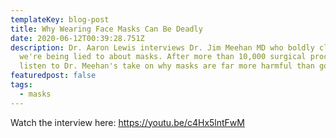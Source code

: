 ```yaml
---
templateKey: blog-post
title: Why Wearing Face Masks Can Be Deadly
date: 2020-06-12T00:39:28.751Z
description: Dr. Aaron Lewis interviews Dr. Jim Meehan MD who boldly claims
  we're being lied to about masks. After more than 10,000 surgical procedures,
  listen to Dr. Meehan's take on why masks are far more harmful than good.
featuredpost: false
tags:
  - masks
---
```

Watch the interview here: https://youtu.be/c4Hx5lntFwM